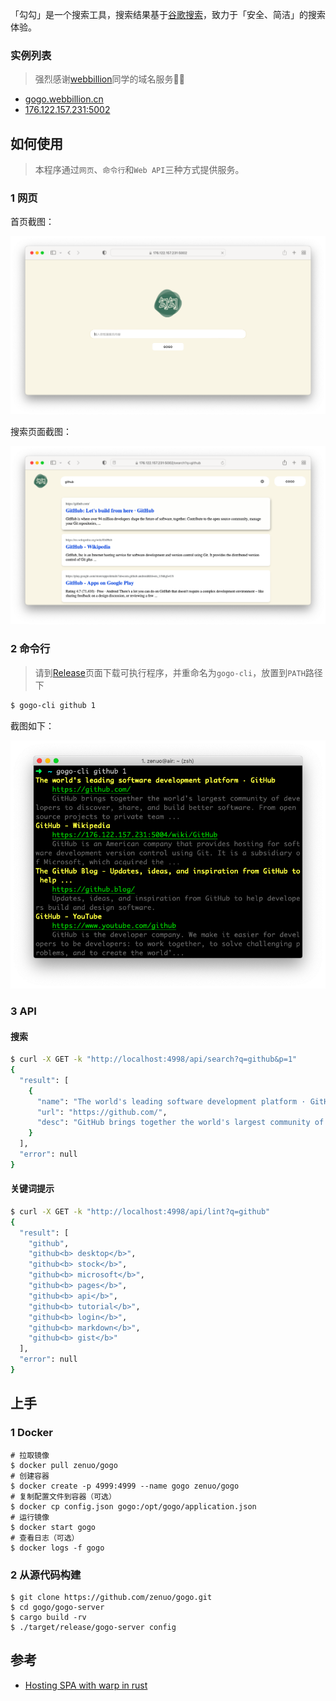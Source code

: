 「勾勾」是一个搜索工具，搜索结果基于[谷歌搜索](https://google.com)，致力于「安全、简洁」的搜索体验。

### 实例列表

> 强烈感谢[webbillion](https://github.com/webbillion)同学的域名服务🤗🎉

- [gogo.webbillion.cn](https://gogo.webbillion.cn/)
- [176.122.157.231:5002](https://176.122.157.231:5002)

## 如何使用

> 本程序通过`网页`、`命令行`和`Web API`三种方式提供服务。

### 1 网页

首页截图：

![home.png](image/home.png)

搜索页面截图：

![search.png](image/search.png)

### 2 命令行

> 请到[Release](https://github.com/zenuo/gogo/releases)页面下载可执行程序，并重命名为`gogo-cli`，放置到`PATH`路径下

```bash
$ gogo-cli github 1
```

截图如下：

![cli.png](image/cli.png)

### 3 API

#### 搜索

```bash
$ curl -X GET -k "http://localhost:4998/api/search?q=github&p=1"
{
  "result": [
    {
      "name": "The world's leading software development platform · GitHub",
      "url": "https://github.com/",
      "desc": "GitHub brings together the world's largest community of developers to discover, share, and build better software. From open source projects to private team ..."
    }
  ],
  "error": null
}
```

#### 关键词提示

```bash
$ curl -X GET -k "http://localhost:4998/api/lint?q=github"
{
  "result": [
    "github",
    "github<b> desktop</b>",
    "github<b> stock</b>",
    "github<b> microsoft</b>",
    "github<b> pages</b>",
    "github<b> api</b>",
    "github<b> tutorial</b>",
    "github<b> login</b>",
    "github<b> markdown</b>",
    "github<b> gist</b>"
  ],
  "error": null
}
```

## 上手

### 1 Docker

```
# 拉取镜像
$ docker pull zenuo/gogo
# 创建容器
$ docker create -p 4999:4999 --name gogo zenuo/gogo
# 复制配置文件到容器（可选）
$ docker cp config.json gogo:/opt/gogo/application.json
# 运行镜像
$ docker start gogo
# 查看日志（可选）
$ docker logs -f gogo
```

### 2 从源代码构建

```
$ git clone https://github.com/zenuo/gogo.git
$ cd gogo/gogo-server
$ cargo build -rv
$ ./target/release/gogo-server config
```

## 参考

- [Hosting SPA with warp in rust](https://ethanfrei.com/posts/hosting-spa-with-warp.html)